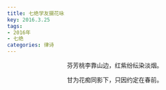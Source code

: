```yaml
---
title: 七绝学友摄花咏
key: 2016.3.25
tags: 
- 2016年 
- 七绝
categories: 律诗
---
```


<p align="center">芬芳桃李靠山边，红紫纷纭染淡烟。
</p>
<p align="center">甘为花痴同影下，只因约定在春前。
</p>
